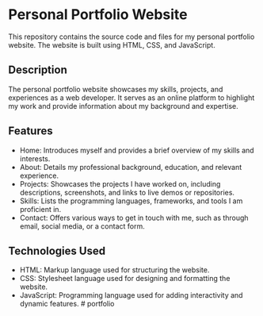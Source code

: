 # Personal Portfolio Website

This repository contains the source code and files for my personal portfolio website. The website is built using HTML, CSS, and JavaScript.

## Description

The personal portfolio website showcases my skills, projects, and experiences as a web developer. It serves as an online platform to highlight my work and provide information about my background and expertise.

## Features

- Home: Introduces myself and provides a brief overview of my skills and interests.
- About: Details my professional background, education, and relevant experience.
- Projects: Showcases the projects I have worked on, including descriptions, screenshots, and links to live demos or repositories.
- Skills: Lists the programming languages, frameworks, and tools I am proficient in.
- Contact: Offers various ways to get in touch with me, such as through email, social media, or a contact form.

## Technologies Used

- HTML: Markup language used for structuring the website.
- CSS: Stylesheet language used for designing and formatting the website.
- JavaScript: Programming language used for adding interactivity and dynamic features.
#   p o r t f o l i o  
 